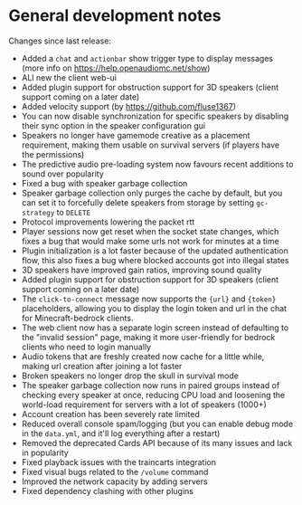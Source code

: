 # General development notes

Changes since last release:
 - Added a `chat` and `actionbar` show trigger type to display messages (more info on https://help.openaudiomc.net/show)
 - ALl new the client web-ui 
 - Added plugin support for obstruction support for 3D speakers (client support coming on a later date)
 - Added velocity support (by https://github.com/fluse1367)
 - You can now disable synchronization for specific speakers by disabling their sync option in the speaker configuration gui
 - Speakers no longer have gamemode creative as a placement requirement, making them usable on survival servers (if players have the permissions)
 - The predictive audio pre-loading system now favours recent additions to sound over popularity
 - Fixed a bug with speaker garbage collection
 - Speaker garbage collection only purges the cache by default, but you can set it to forcefully delete speakers from storage by setting `gc-strategy` to `DELETE`
 - Protocol improvements lowering the packet rtt
 - Player sessions now get reset when the socket state changes, which fixes a bug that would make some urls not work for minutes at a time
 - Plugin initialization is a lot faster because of the updated authentication flow, this also fixes a bug where blocked accounts got into illegal states
 - 3D speakers have improved gain ratios, improving sound quality
 - Added plugin support for obstruction support for 3D speakers (client support coming on a later date)
 - The `click-to-connect` message now supports the `{url}` and `{token}` placeholders, allowing you to display the login token and url in the chat for Minecraft-bedrock clients.
 - The web client now has a separate login screen instead of defaulting to the "invalid session" page, making it more user-friendly for bedrock clients who need to login manually
 - Audio tokens that are freshly created now cache for a little while, making url creation after joining a lot faster
 - Broken speakers no longer drop the skull in survival mode
 - The speaker garbage collection now runs in paired groups instead of checking every speaker at once, reducing CPU load and loosening the world-load requirement for servers with a lot of speakers (1000+)
 - Account creation has been severely rate limited
 - Reduced overall console spam/logging (but you can enable debug mode in the `data.yml`, and it'll log everything after a restart)
 - Removed the deprecated Cards API because of its many issues and lack in popularity
 - Fixed playback issues with the traincarts integration
 - Fixed visual bugs related to the `/volume` command
 - Improved the network capacity by adding servers
 - Fixed dependency clashing with other plugins
 